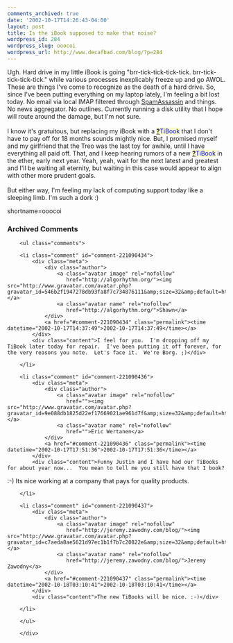 ```yaml
---
comments_archived: true
date: '2002-10-17T14:26:43-04:00'
layout: post
title: Is the iBook supposed to make that noise?
wordpress_id: 284
wordpress_slug: ooocoi
wordpress_url: http://www.decafbad.com/blog/?p=284
---
```

Ugh.  Hard drive in my little iBook is going "brr-tick-tick-tick-tick.  brr-tick-tick-tick-tick." while various processes inexplicably freeze up and go AWOL.  These are things I've come to recognize as the death of a hard drive.  So, since I've been putting everything on my laptop lately, I'm feeling a bit lost today.  No email via local IMAP filtered through <a href="http://www.decafbad.com/twiki/bin/view/Main/SpamAssassin">SpamAssassin</a> and things.  No news aggregator.  No outlines.  Currently running a disk utility that I hope will route around the damage, but I'm not sure.
<br /><br />
I know it's gratuitous, but replacing my iBook with a <span style='background : #FFFFCE;'><a href="http://www.decafbad.com/twiki/bin/edit/Main/TiBook?topicparent=Main.FilterData"><b>?</b></a><font color="#0000FF">TiBook</font></span> that I don't have to pay off for 18 months sounds mightly nice.  But, I promised myself and my girlfriend that the Treo was the last toy for awhile, until I have everything all paid off.  That, and I keep hearing rumors of a new <span style='background : #FFFFCE;'><a href="http://www.decafbad.com/twiki/bin/edit/Main/TiBook?topicparent=Main.FilterData"><b>?</b></a><font color="#0000FF">TiBook</font></span> in the ether, early next year.  Yeah, yeah, wait for the next latest and greatest and I'll be waiting all eternity, but waiting in this case would appear to align with other more prudent goals.
<br /><br />
But either way, I'm feeling my lack of computing support today like a sleeping limb.  I'm such a dork :)
<!--more-->
shortname=ooocoi

<div id="comments" class="comments archived-comments">
            <h3>Archived Comments</h3>
            
        <ul class="comments">
            
        <li class="comment" id="comment-221090434">
            <div class="meta">
                <div class="author">
                    <a class="avatar image" rel="nofollow" 
                       href="http://algorhythm.org/"><img src="http://www.gravatar.com/avatar.php?gravatar_id=546b2f1947278db93fa8f7c734876111&amp;size=32&amp;default=http://mediacdn.disqus.com/1320279820/images/noavatar32.png"/></a>
                    <a class="avatar name" rel="nofollow" 
                       href="http://algorhythm.org/">Shawn</a>
                </div>
                <a href="#comment-221090434" class="permalink"><time datetime="2002-10-17T14:37:49">2002-10-17T14:37:49</time></a>
            </div>
            <div class="content">I feel for you.  I'm dropping off my TiBook later today for repair.  I've been putting it off forever, for the very reasons you note.  Let's face it.  We're Borg. ;)</div>
            
        </li>
    
        <li class="comment" id="comment-221090436">
            <div class="meta">
                <div class="author">
                    <a class="avatar image" rel="nofollow" 
                       href=""><img src="http://www.gravatar.com/avatar.php?gravatar_id=9e088db1825d22ef17669021ae961d7f&amp;size=32&amp;default=http://mediacdn.disqus.com/1320279820/images/noavatar32.png"/></a>
                    <a class="avatar name" rel="nofollow" 
                       href="">Eric Wertanen</a>
                </div>
                <a href="#comment-221090436" class="permalink"><time datetime="2002-10-17T17:51:36">2002-10-17T17:51:36</time></a>
            </div>
            <div class="content">Funny Justin and I have had our TiBooks for about year now...  You mean to tell me you still have that I book?

:-)  Its nice working at a company that pays for quality products.</div>
            
        </li>
    
        <li class="comment" id="comment-221090437">
            <div class="meta">
                <div class="author">
                    <a class="avatar image" rel="nofollow" 
                       href="http://jeremy.zawodny.com/blog/"><img src="http://www.gravatar.com/avatar.php?gravatar_id=c7aeda8ae5621d97ec1b1f7b7c20822e&amp;size=32&amp;default=http://mediacdn.disqus.com/1320279820/images/noavatar32.png"/></a>
                    <a class="avatar name" rel="nofollow" 
                       href="http://jeremy.zawodny.com/blog/">Jeremy Zawodny</a>
                </div>
                <a href="#comment-221090437" class="permalink"><time datetime="2002-10-18T03:10:41">2002-10-18T03:10:41</time></a>
            </div>
            <div class="content">The new TiBooks will be nice. :-)</div>
            
        </li>
    
        </ul>
    
        </div>
    